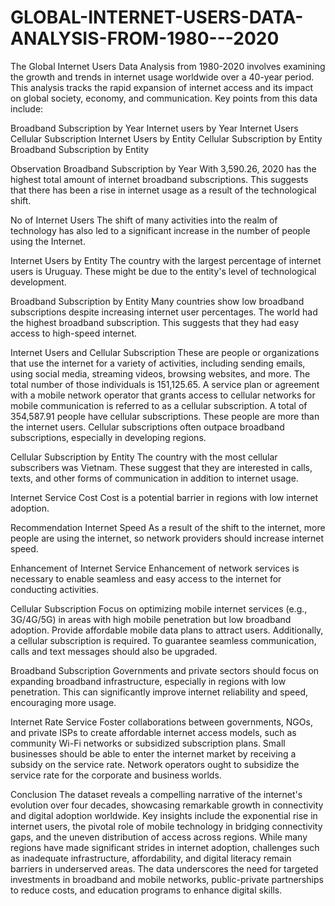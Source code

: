 # GLOBAL-INTERNET-USERS-DATA-ANALYSIS-FROM-1980---2020
The Global Internet Users Data Analysis from 1980-2020 involves examining the growth and trends in internet usage worldwide over a 40-year period. This analysis tracks the rapid expansion of internet access and its impact on global society, economy, and communication.
Key points from this data include:

Broadband Subscription by Year
Internet users by Year
Internet Users
Cellular Subscription
Internet Users by Entity
Cellular Subscription by Entity
Broadband Subscription by Entity

Observation
Broadband Subscription by Year
With 3,590.26, 2020 has the highest total amount of internet broadband subscriptions. This suggests that there has been a rise in internet usage as a result of the technological shift.

No of Internet Users
The shift of many activities into the realm of technology has also led to a significant increase in the number of people using the Internet.

Internet Users by Entity
The country with the largest percentage of internet users is Uruguay. These might be due to the entity's level of technological development.

Broadband Subscription by Entity
Many countries show low broadband subscriptions despite increasing internet user percentages. The world had the highest broadband subscription. This suggests that they had easy access to high-speed internet.

Internet Users and Cellular Subscription
These are people or organizations that use the internet for a variety of activities, including sending emails, using social media, streaming videos, browsing websites, and more. The total number of those individuals is 151,125.65.
A service plan or agreement with a mobile network operator that grants access to cellular networks for mobile communication is referred to as a cellular subscription. A total of 354,587.91 people have cellular subscriptions. These people are more than the internet users.
Cellular subscriptions often outpace broadband subscriptions, especially in developing regions.

Cellular Subscription by Entity
The country with the most cellular subscribers was Vietnam. These suggest that they are interested in calls, texts, and other forms of communication in addition to internet usage.

Internet Service Cost
Cost is a potential barrier in regions with low internet adoption.

Recommendation
Internet Speed
As a result of the shift to the internet, more people are using the internet, so network providers should increase internet speed.

Enhancement of Internet Service
Enhancement of network services is necessary to enable seamless and easy access to the internet for conducting activities.

Cellular Subscription
Focus on optimizing mobile internet services (e.g., 3G/4G/5G) in areas with high mobile penetration but low broadband adoption. Provide affordable mobile data plans to attract users. Additionally, a cellular subscription is required. To guarantee seamless communication, calls and text messages should also be upgraded.

Broadband Subscription
Governments and private sectors should focus on expanding broadband infrastructure, especially in regions with low penetration. This can significantly improve internet reliability and speed, encouraging more usage.

Internet Rate Service
Foster collaborations between governments, NGOs, and private ISPs to create affordable internet access models, such as community Wi-Fi networks or subsidized subscription plans.
Small businesses should be able to enter the internet market by receiving a subsidy on the service rate. Network operators ought to subsidize the service rate for the corporate and business worlds.

Conclusion
The dataset reveals a compelling narrative of the internet's evolution over four decades, showcasing remarkable growth in connectivity and digital adoption worldwide. Key insights include the exponential rise in internet users, the pivotal role of mobile technology in bridging connectivity gaps, and the uneven distribution of access across regions.
While many regions have made significant strides in internet adoption, challenges such as inadequate infrastructure, affordability, and digital literacy remain barriers in underserved areas. The data underscores the need for targeted investments in broadband and mobile networks, public-private partnerships to reduce costs, and education programs to enhance digital skills.
